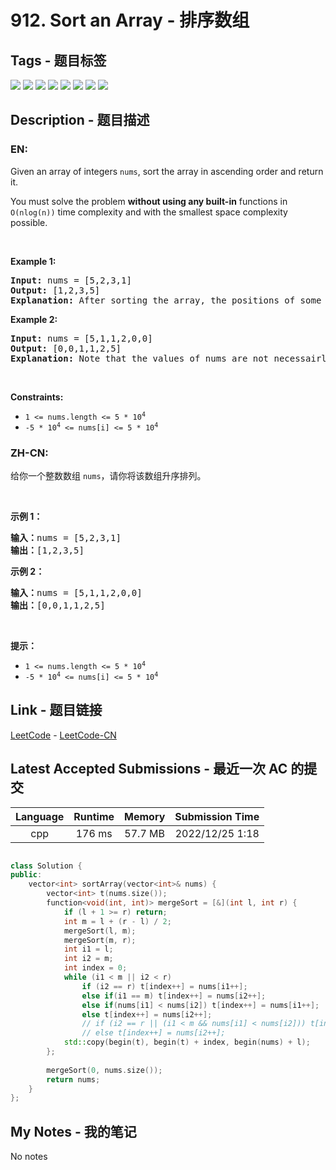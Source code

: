 
# 912. Sort an Array - 排序数组

## Tags - 题目标签

 <img src="https://img.shields.io/badge/Array-数组-blue.svg">   <img src="https://img.shields.io/badge/Divide and Conquer-分治-blue.svg">   <img src="https://img.shields.io/badge/Bucket Sort-桶排序-blue.svg">   <img src="https://img.shields.io/badge/Counting Sort-计数排序-blue.svg">   <img src="https://img.shields.io/badge/Radix Sort-基数排序-blue.svg">   <img src="https://img.shields.io/badge/Sorting-排序-blue.svg">   <img src="https://img.shields.io/badge/Heap (Priority Queue)-堆（优先队列）-blue.svg">   <img src="https://img.shields.io/badge/Merge Sort-归并排序-blue.svg">  


## Description - 题目描述

### EN:
<p>Given an array of integers <code>nums</code>, sort the array in ascending order and return it.</p>

<p>You must solve the problem <strong>without using any built-in</strong> functions in <code>O(nlog(n))</code> time complexity and with the smallest space complexity possible.</p>

<p>&nbsp;</p>
<p><strong class="example">Example 1:</strong></p>

<pre>
<strong>Input:</strong> nums = [5,2,3,1]
<strong>Output:</strong> [1,2,3,5]
<strong>Explanation:</strong> After sorting the array, the positions of some numbers are not changed (for example, 2 and 3), while the positions of other numbers are changed (for example, 1 and 5).
</pre>

<p><strong class="example">Example 2:</strong></p>

<pre>
<strong>Input:</strong> nums = [5,1,1,2,0,0]
<strong>Output:</strong> [0,0,1,1,2,5]
<strong>Explanation:</strong> Note that the values of nums are not necessairly unique.
</pre>

<p>&nbsp;</p>
<p><strong>Constraints:</strong></p>

<ul>
	<li><code>1 &lt;= nums.length &lt;= 5 * 10<sup>4</sup></code></li>
	<li><code>-5 * 10<sup>4</sup> &lt;= nums[i] &lt;= 5 * 10<sup>4</sup></code></li>
</ul>


### ZH-CN:
<p>给你一个整数数组&nbsp;<code>nums</code>，请你将该数组升序排列。</p>

<p>&nbsp;</p>

<ol>
</ol>

<p><strong>示例 1：</strong></p>

<pre>
<strong>输入：</strong>nums = [5,2,3,1]
<strong>输出：</strong>[1,2,3,5]
</pre>

<p><strong>示例 2：</strong></p>

<pre>
<strong>输入：</strong>nums = [5,1,1,2,0,0]
<strong>输出：</strong>[0,0,1,1,2,5]
</pre>

<p>&nbsp;</p>

<p><strong>提示：</strong></p>

<ul>
	<li><code>1 &lt;= nums.length &lt;= 5 * 10<sup>4</sup></code></li>
	<li><code>-5 * 10<sup>4</sup> &lt;= nums[i] &lt;= 5 * 10<sup>4</sup></code></li>
</ul>



## Link - 题目链接

[LeetCode](https://leetcode.com/problems/sort-an-array/description/)  -  [LeetCode-CN](https://leetcode.cn/problems/sort-an-array/description/)
## Latest Accepted Submissions - 最近一次 AC 的提交


| Language | Runtime | Memory | Submission Time |
|:---:|:---:|:---:|:---:|
| cpp  | 176 ms | 57.7 MB | 2022/12/25 1:18 |

```cpp

class Solution {
public:
    vector<int> sortArray(vector<int>& nums) {
        vector<int> t(nums.size());
        function<void(int, int)> mergeSort = [&](int l, int r) {
            if (l + 1 >= r) return;
            int m = l + (r - l) / 2;
            mergeSort(l, m);
            mergeSort(m, r);
            int i1 = l;
            int i2 = m;
            int index = 0;
            while (i1 < m || i2 < r)
                if (i2 == r) t[index++] = nums[i1++];
                else if(i1 == m) t[index++] = nums[i2++];
                else if(nums[i1] < nums[i2]) t[index++] = nums[i1++];
                else t[index++] = nums[i2++];      
                // if (i2 == r || (i1 < m && nums[i1] < nums[i2])) t[index++] = nums[i1++];
                // else t[index++] = nums[i2++];      
            std::copy(begin(t), begin(t) + index, begin(nums) + l);
        };
        
        mergeSort(0, nums.size());
        return nums;
    }
};

```
## My Notes - 我的笔记


No notes

